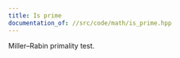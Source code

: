 ```yaml
---
title: Is prime
documentation_of: //src/code/math/is_prime.hpp
---
```


Miller–Rabin primality test.
